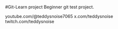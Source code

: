 #Git-Learn project
Beginner git test project. 

youtube.com/@teddysnoise7065
x.com/teddysnoise
twitch.com/teddysnoise
